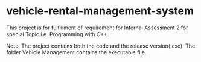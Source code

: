 # vehicle-rental-management-system
This project is for fulfillment of requirement for Internal Assessment 2 for special Topic i.e. Programming with C++.

Note: The project contains both the code and the release version(.exe). The folder Vehicle Management contains the executable file.
